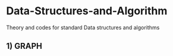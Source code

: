 # Data-Structures-and-Algorithm
Theory and codes for standard Data structures and algorithms

## 1) GRAPH
